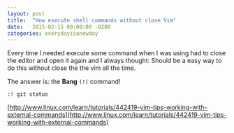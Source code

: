 ```yaml
---
layout: post
title:  "How execute shell commands without close Vim"
date:   2015-02-15 00:00:00 -0200
categories: everydayisanewday
---
```


Every time I needed execute some command when I was using had to close the editor and open it again and I always thought: Should be a easy way to do this without close the the vim all the time.

The answer is: the **Bang** `(!)` command!

`:! git status`

[http://www.linux.com/learn/tutorials/442419-vim-tips-working-with-external-commands](http://www.linux.com/learn/tutorials/442419-vim-tips-working-with-external-commands)
